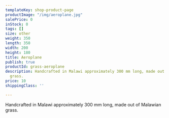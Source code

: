 ```yaml
---
templateKey: shop-product-page
productImage: "/img/aeroplane.jpg"
salePrice: 0
inStock: 0
tags: []
size: other
weight: 350
length: 350
width: 200
height: 180
title: Aeroplane
publish: true
productId: grass-aeroplane
description: Handcrafted in Malawi approximately 300 mm long, made out of Malawian
  grass.
price: 10
shippingClass: ''

---
```

Handcrafted in Malawi approximately 300 mm long, made out of Malawian grass.